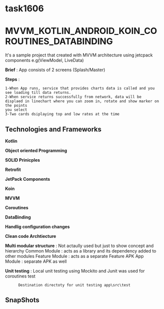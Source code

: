 # task1606
# MVVM_KOTLIN_ANDROID_KOIN_COROUTINES_DATABINDING


It's a sample project that created with MVVM architecture using jetcpack components e.g(ViewModel, LiveData)

**Brief** : App consists of 2 screens (Splash/Master)
    
      
     
**Steps** :
  
    1-When App runs, service that provides charts data is called and you see loading till data returns.
    2-When service returns successfully from network, data will be displaed in linechart where you can zoom in, rotate and show marker on the points
    you select
    3-Two cards dsiplaying top and low rates at the time
      
<h2>Technologies and Frameworks</h2>        

**Kotlin**

**Object oriented Programming**

**SOLID Prinicples**

**Retrofit**

**JetPack Components** 

**Koin**

**MVVM**

**Coroutines**

**DataBinding**

**Handlig configuration changes**

**Clean code Archtiecture**

**Multi modular structure** : Not actaully used but just to show concept and hierarchy 
                              Common Module : acts as a library and its dependency added to other modules
                              Feature Module : acts as a separate Feature APK
                              App Module : separate APK as well

**Unit testing** : Local unit testing using Mockito and Junit was used for coroutines test

          Destination directoty for unit testing app\src\test

       
    
          




<h2>SnapShots</h2>




